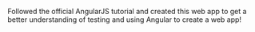 Followed the official AngularJS tutorial and created this web app to get a better understanding of testing and using Angular to create a web app!
